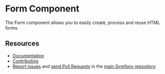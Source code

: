 Form Component
==============

The Form component allows you to easily create, process and reuse HTML forms.

Resources
---------

  * [Documentation](https://symfony.com/doc/current/components/form.html)
  * [Contributing](https://symfony.com/doc/current/contributing/index.html)
  * [Report issues](https://github.com/oldpak/symfony/issues) and
    [send Pull Requests](https://github.com/oldpak/symfony/pulls)
    in the [main Symfony repository](https://github.com/oldpak/symfony)
